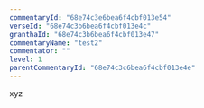 ```yaml
---
commentaryId: "68e74c3e6bea6f4cbf013e54"
verseId: "68e74c3b6bea6f4cbf013e4c"
granthaId: "68e74c3b6bea6f4cbf013e47"
commentaryName: "test2"
commentator: ""
level: 1
parentCommentaryId: "68e74c3c6bea6f4cbf013e4e"
---
```


xyz
